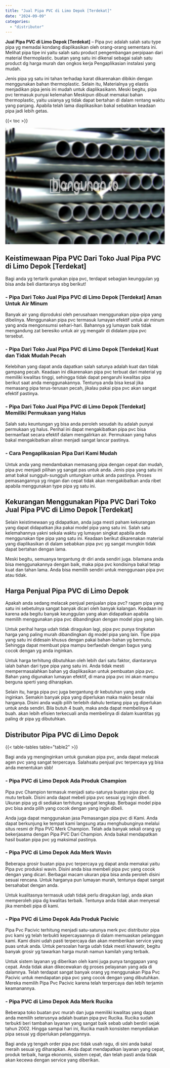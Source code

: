 ```yaml
---
title: "Jual Pipa PVC di Limo Depok [Terdekat]"
date: "2024-09-09"
categories: 
  - "distributor"
---
```


**Jual Pipa PVC di Limo Depok \[Terdekat\]** – Pipa pvc adalah salah satu type pipa yg memadai kondang diaplikasikan oleh orang-orang sementara ini. Melihat pipa tipe ini yaitu salah satu product pengembangan perpipaan dari material thermoplastic. buatan yang satu ini dikenal sebagai salah satu product dg harga murah dan ongkos kerja Pengaplikasian instalasi yang mudah.

Jenis pipa yg satu ini tahan terhadap karat dikarenakan dibikin dengan menggunakan bahan thermoplastic. Selain itu, Materialnya yg elastis menjadikan pipa jenis ini mudah untuk diaplikasikann. Meski begitu, pipa pvc termasuk punyai kelemahan Meskipun dibuat memakai bahan thermoplastic, yaitu usianya yg tidak dapat bertahan di dalam rentang waktu yang panjang. Apabila telah lama diaplikasikan bakal sebabkan keadaan pipa jadi lebih getas.

{{< toc >}}

![Jual Pipa PVC di Limo Depok [Terdekat]](/images/jaul-pipa-pvc-43.png)

## Keistimewaan Pipa PVC Dari Toko Jual Pipa PVC di Limo Depok \[Terdekat\]

Bagi anda yg tertarik gunakan pipa pvc, terdapat sebagian keunggulan yg bisa anda beli diantaranya sbg berikut!

### \- Pipa Dari Toko Jual Pipa PVC di Limo Depok \[Terdekat\] Aman Untuk Air Minum

Banyak air yang diproduksi oleh perusahaan menggunakan pipa-pipa yang dibelinya. Menggunakan pipa pvc termasuk lumayan efektif untuk air minum yang anda mengonsumsi sehari-hari. Bahannya yg lumayan baik tidak mengandung zat beresiko untuk air yg mengalir di didalam pipa pvc tersebut.

### \- Pipa Dari Toko Jual Pipa PVC di Limo Depok \[Terdekat\] Kuat dan Tidak Mudah Pecah

Kelebihan yang dapat anda dapatkan salah satunya adalah kuat dan tidak gampang pecah. Keadaan ini dikarenakan pipa pvc terbuat dari material yg memiliki kwalitas tinggi, sehingga tidak dapat pengaruhi kwalitas pipa berikut saat anda menggunakannya. Tentunya anda bisa kesal jika memasang pipa terus-terusan pecah, jikalau pakai pipa pvc akan sangat efektif pastinya.

### \- Pipa Dari Toko Jual Pipa PVC di Limo Depok \[Terdekat\] Memiliki Permukaan yang Halus

Salah satu keuntungan yg bisa anda peroleh sesudah itu adalah punyai permukaan yg halus. Perihal ini dapat mengakibatkan pipa pvc bisa bermanfaat secara efektif dalam mengalirkan air. Permukaan yang halus bakal mengakibatkan aliran menjadi sangat lancar pastinya.

### \- Cara Pengaplikasian Pipa Dari Kami Mudah

Untuk anda yang mendambakan memasang pipa dengan cepat dan mudah, pipa pvc menjadi pilihan yg sangat pas untuk anda. Jenis pipa yang satu ini amat bakal sungguh-sungguh untungkan untuk anda pastinya. Proses pemasangannya yg ringan dan cepat tidak akan mengakibatkan anda ribet apabila menggunakan type pipa yg satu ini.

## Kekurangan Menggunakan Pipa PVC Dari Toko Jual Pipa PVC di Limo Depok \[Terdekat\]

Selain keistimewaan yg didapatkan, anda juga mesti paham kekurangan yang dapat didapatkan jika pakai model pipa yang satu ini. Salah satu kelemahannya yakni sekala waktu yg lumayan singkat apabila anda menggunakan tipe pipa yang satu ini. Keadaan berikut dikarenakan material yang diaplikasikan di dalam sebabkan pipa pvc yg sangat mungkin tidak dapat bertahan dengan lama.

Meski begitu, semuanya tergantung dr diri anda sendiri juga. bilamana anda bisa menggunakannya dengan baik, maka pipa pvc kondisinya bakal tetap kuat dan tahan lama. Anda bisa memilih sendiri untuk menggunaan pipa pvc atau tidak.

## Harga Penjual Pipa PVC di Limo Depok

Apakah anda sedang melacak penjual penjualan pipa pvc? ragam pipa yang satu ini sebetulnya sangat banyak dicari oleh banyak kalangan. Keadaan ini karena ada begitu banyak keunggulan yang akan didapatkan apabila memilih menggunakan pipa pvc dibandingkan dengan model pipa yang lain.

Untuk perihal harga udah tidak diragukan lagi, pipa pvc punya tingkatan harga yang paling murah dibandingkan dg model pipa yang lain. Tipe pipa yang satu ini didesain khusus dengan pakai bahan-bahan yg bermutu. Sehingga dapat membuat pipa mampu berfaedah dengan bagus yang cocok dengan yg anda inginkan.

Untuk harga terhitung dibutuhkan oleh lebih dari satu faktor, diantaranya ialah bahan dari type pipa yang satu ini. Anda tidak mesti mempermasalahkan bahan yg diaplikasikan untuk pembuatan pipa pvc. Bahan yang digunakan lumayan efektif, di mana pipa pvc ini akan mampu berguna sperti yang diharapkan.

Selain itu, harga pipa pvc juga bergantung dr kebutuhan yang anda inginkan. Semakin banyak pipa yang diperlukan maka makin besar nilai harganya. Disini anda wajib pilih terlebih dahulu tentang pipa yg diperlukan untuk anda sendiri. Bila butuh 4 buah, maka anda dapat membelinya 4 buah. akan lebih efisien terkecuali anda membelinya di dalam kuantitas yg paling dr pipa yg dibutuhkan.

## Distributor Pipa PVC di Limo Depok

{{< table-tables table="table2" >}}

Bagi anda yg menginginkan untuk gunakan pipa pvc, anda dapat melacak agen pvc yang sangat terpercaya. Salahsatu penjual pvc terpercaya yg bisa anda menentukan sbb!

### \- Pipa PVC di Limo Depok Ada Produk Champion

Pipa pvc Champion termasuk menjadi satu-satunya buatan pipa pvc dg mutu terbaik. Disini anda dapat mebeli pipa pvc sesuai yg ingin dibeli. Ukuran pipa yg di sediakan terhitung sangat lengkap. Berbagai model pipa pvc bisa anda pilih yang cocok dengan yang ingin dibeli.

Anda juga dapat menggunakan jasa Pemasangan pipa pvc di Kami. Anda dapat berkunjung ke tempat kami langsung atau menghubunginya melalui situs resmi dr Pipa PVC Merk Champion. Telah ada banyak sekali orang yg bekerjasama dengan Pipa PVC Dari Champion. Anda bakal mendapatkan hasil buatan pipa pvc yg maksimal pastinya.

### \- Pipa PVC di Limo Depok Ada Merk Wavin

Beberapa grosir buatan pipa pvc terpercaya yg dapat anda memakai yaitu Pipa pvc produksi wavin. Disini anda bisa membeli pipa pvc yang cocok dengan yang dicari. Berbagai macam ukuran pipa bisa anda peroleh disini sesuai rencana. Untuk harganya pun lumayan murah, tentunya dapat sangat bersahabat dengan anda.

Untuk kualitasnya termasuk udah tidak perlu diragukan lagi, anda akan memperoleh pipa dg kwalitas terbaik. Tentunya anda tidak akan menyesal jika membeli pipa di kami.

### \- Pipa PVC di Limo Depok Ada Produk Pacivic

Pipa Pvc Pacivic terhitung menjadi satu-satunya merk pvc distributor pipa pvc kami yg telah terbukti kepercayaannya di dalam memuaskan pelanggan kami. Kami disini udah pasti terpercaya dan akan memberikan service yang puas untuk anda. Untuk persoalan harga udah tidak mesti khawatir, begitu banyak grosir yg tawarkan harga murah namun kamilah yang terbaik.

Untuk sistem layanan yg diberikan oleh kami juga punya tanggapan yang cepat. Anda tidak akan dikecewakan dg proses pelayanan yang ada di dalamnya. Telah terdapat sangat banyak orang yg menggunakan Pipa Pvc Pacivic untuk mendapatan pipa pvc yang cocok dengan yang dibutuhkan. Mereka memilih Pipa Pvc Pacivic karena telah terpercaya dan lebih terjamin keamanannya.

### \- Pipa PVC di Limo Depok Ada Merk Rucika

Beberapa toko buatan pvc murah dan juga memiliki kwalitas yang dapat anda memilih seterusnya adalah buatan pipa pvc Rucika. Rucika sudah terbukti beri tambahan layanan yang sangat baik sebab udah berdiri sejak tahun 2002. Hingga sampai hari ini, Rucika masih konsisten menyediakan pipa sesuai yg diperlukan pelanggannya.

Bagi anda yg tengah order pipa pvc tidak usah ragu, di sini anda bakal meraih sesuai yg diharapkan. Anda dapat mendapatkan layanan yang cepat, produk terbaik, harga ekonomis, sistem cepat, dan telah pasti anda tidak akan kecewa dengan service yang diberikan.
